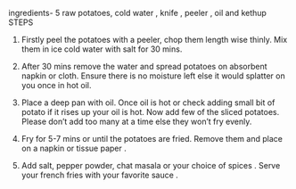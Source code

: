 ingredients- 5 raw potatoes, cold water , knife , peeler , oil and kethup
  STEPS
  1. Firstly peel the potatoes with a peeler, chop them length wise thinly. Mix them in ice cold water with salt for 30 mins.

  2. After 30 mins remove the water and spread potatoes on absorbent napkin or cloth. Ensure there is no moisture left else it would splatter on you once in hot oil.

  3. Place a deep pan with oil. Once oil is hot or check adding small bit of potato if it rises up your oil is hot. Now add few of the sliced potatoes. Please don’t add too many at a time else they won’t fry evenly.

  4. Fry for 5-7 mins or until the potatoes are fried. Remove them and place on a napkin or tissue paper .

  5. Add salt, pepper powder, chat masala or your choice of spices . Serve your french fries with your favorite sauce .



